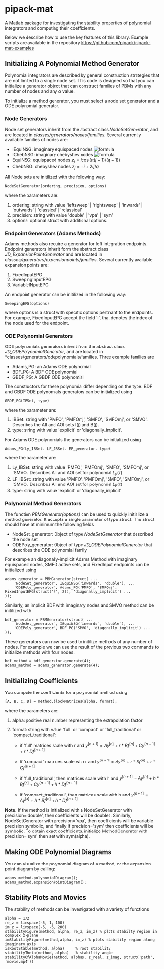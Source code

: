 # pipack-mat
A Matlab package for investigating the stability properties of polynomial integrators and computing their coefficients.

Below we describe how to use the key features of this library. Example scripts are available in the repository
https://github.com/pipack/pipack-mat-examples

## Initializing A Polynomial Method Generator

Polynomial integrators are described by general construction strategies that are not limited to a single node set. 
This code is designed so that you can initialize a generator object that can construct families of PBMs with any
number of nodes and any $\alpha$ value. 

To initialize a method generator, you must select a node set generator and a ODE polynomial generator.

### Node Generators

Node set generators inherit from the abstract class *NodeSetGenerator*, and are located in *classes/generators/nodes/families.* Several currently available families of nodes are:

- IEquiNSG: imaginary equispaced nodes ![formula](https://render.githubusercontent.com/render/math?math=$z_j=-i+2ij/q$) <!-- z_j = -i + 2ij/q -->
- IChebNSG: imaginary chebyshev nodes ![formula](https://render.githubusercontent.com/render/math?math=$z_j=i\cos(\pi(j-1)/(q-1))$)  <!-- z_j = i \cos(\pi(j-1)/(q-1)) -->
- EquiNSG:  equispaced nodes $z_j = i \cos(\pi(j-1)/(q-1))$
- ChebNSG:  chebyshev nodes $z_j = -i + 2ij/q$

All Node sets are initilized with the following way:
```
NodeSetGenerator(ordering, precision, options)
```
where the parameters are:
1. ordering: string with value 'leftsweep' | 'rightsweep' | 'inwards' | 'outwards' | 'classical'| 'rclassical'
2. precision: string with value 'double' | 'vpa' | 'sym'
3. options: optional struct with additional options.

### Endpoint Generators (Adams Methods)

Adams methods also require a generator for left integration endpoints. Endpoint generators inherit form the abstract class *JD_ExpansionPointGenerator* 
and are located in *classes/generators/expansionpoints/families*. Several currently available expansion points are:
1. FixedInputEPG
2. SweepingInputEPG
3. VariableINputEPG

An endpoint generator can be initilized in the following way:
```
SweepingEPG(options)
```
where options is a struct with specific options pertinant to the endpoints. For example, FixedInputEPG accept the field 'l', that denotes the index of the node used for the endpoint.

### ODE Polynomial Generators

ODE polynomials generators inherit from the abstract class *JD_ODEPolynomialGenerator*, and are located in 
*classes/generators/odepolynomials/families. Three example families are 
- Adams_PG: an Adams ODE polynomial
- BDF_PG: A BDF ODE polynomial
- GBDF_PG: A GBDF ODE polynomial

The constructors for these polynomial differ depending on the type. BDF and GBDF ODE polynomials generators
can be initialized using
```
GBDF_PG(IBSet, type)
```
where the parameter are:
1. IBSet: string with 'PMFO', 'PMFOmj', 'SMFO', 'SMFOmj', or 'SMVO'. Describes the AII and AOI sets I(j) and B(j).
2. type: string with value 'explicit' or 'diagonally_implicit'.

For Adams ODE polynomials the generators can be initialized using
```
Adams_PG(Ly_IBSet, LF_IBSet, EP_generator, type)
```
where the parameter are:
1. Ly_IBSet: string with value 'PMFO', 'PMFOmj', 'SMFO', 'SMFOmj', or 'SMVO'. Describes AII and AOI set for polynomial $L_y(\tau)$
2. LF_IBSet: string with value 'PMFO', 'PMFOmj', 'SMFO', 'SMFOmj', or 'SMVO'. Describes AII and AOI set for polynomial $L_F(\tau)$
3. type: string with value 'explicit' or 'diagonally_implicit'

### Polynomial Method Generators

The function *PBMGenerator(options)* can be used to quickly initialize a method generator. It accepts a single parameter of type struct. 
The struct should have at minimum the following fields
- NodeSet_generator: Object of type *NodeSetGenerator* that described the node set
- ODEPoly_generator: Object of type *JD_ODEPolynomialGenerator* that describes the ODE polynomial family

For example an diagonally-implicit Adams Method with imaginary equispaced nodes, SMFO active sets, and FixedInput endpoints can be initialized using
```
adams_generator = PBMGenerator(struct( ...
    'NodeSet_generator', IEquiNSG('inwards', 'double'), ...
    'ODEPoly_generator', Adams_PG('PMFO', 'SMFOmj', FixedInputEPG(struct('l', 2)), 'diagonally_implicit') ...
));
```

Similarly, an implicit BDF with imaginary nodes and SMVO method can be initilized with
```
bdf_generator = PBMGenerator(struct( ...
    'NodeSet_generator', IEquiNSG('inwards', 'double'), ...
    'ODEPoly_generator', BDF_PG('SMVO', 'diagonally_implicit') ...
));
```

These generators can now be used to initilize methods of any number of nodes. For example we can use the result of the previous two commands to initialize methods with four nodes.
```
bdf_method = bdf_generator.generate(4);
adams_method = adams_generator.generate(4);
```



## Initializing Coefficients

You compute the coefficients for a polynomial method using
```
[A, B, C, D] = method.blockMatrices(alpha, format);
```
where the parameters are:
1. alpha: positive real number representing the extrapolation factor
2. format: string with value 'full' or 'compact' or 'full_traditional' or 'compact_traditional':

    - if 'full' matrices scale with r and
        $y^[n+1] = Ay^[n] + r * Bf^[n] + Cy^[n+1] + r * Df^[n+1]$

    - if 'compact' matrices scale with r and
        $y^[n+1] = Ay^[n] + r * Bf^[n] + r * Cf^[n+1]$

    - if 'full_traditional', then matrices scale with h and
        $y^[n+1] = Ay^[n] + h * Bf^[n] + Cy^[n+1] + h * Df^[n+1]$

    - if 'compact_traditional', then matrices scale with h and
        $y^[n+1] = Ay^[n] + h * Bf^[n] + h * Df^[n+1]$

**Note.** If the method is initialized with a NodeSetGenerator with precision='double', then coefficients will be doubles. Similarly, 
NodeSetGenerator with precision='vpa', then coefficients will be variable precision symbolic, and finally if precision='sym' then coefficients will be symbolic. To obtain exact coefficients, initialize MethodGenerator with precision='sym' then set with sym(alpha).



## Making ODE Polynomial Diagrams

You can visualize the polynomial diagram of a method, or the expansion point diagram by calling:

```
adams_method.polynomialDiagram();
adams_method.expansionPointDiagram();
```

## Stability Plots and Movies

The stability of methods can be investigated with a variety of functions

```
alpha = 1/2
re_z = linspace(-5, 1, 100)
im_z = linspace(-5, -5, 200)
stabilityFigure(method, alpha, re_z, im_z) % plots stabilty region in complex z-plane
imStabilityFigure(method,alpha, im_z) % plots stability region along imaginary axis
isRootStable(method, alpha)     % root stability
stabilityTheta(method, alpha)   % stability angle
stabilityOfAlphaMovie(method, alphas, z_real, z_imag, struct('path', 'movie.mp4'))
```